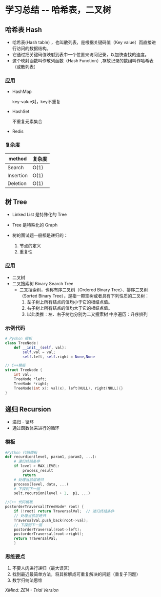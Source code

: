 # 学习总结 -- 哈希表，二叉树

## 哈希表 Hash

- 哈希表(Hash table) ，也叫散列表，是根据关键码值（Key value）而直接进行访问的数据结构。
- 它通过把关键码值映射到表中一个位置来访问记录，以加快查找的速度。
- 这个映射函数叫作散列函数（Hash Function）,存放记录的数组叫作哈希表（或散列表）

### 应用

- HashMap

  key-value对，key不重复

- HashSet

  不重复元素集合

- Redis

### 复杂度
|  method   | 复杂度  |
|  ----  | ----  |
Search | O(1)
Insertion | O(1)
Deletion | O(1)

## 树 Tree

- Linked List 是特殊化的 Tree
- Tree 是特殊化的 Graph

- 树的面试题一般都是递归的：
  1. 节点的定义
  2. 重复性

### 应用

- 二叉树
- 二叉搜索树 Binary Search Tree
  - 二叉搜索树，也称有序二叉树（Ordered Binary Tree）、排序二叉树（Sorted Binary Tree），是指一颗空树或者具有下列性质的二叉树：
    1. 左子树上所有结点的值均小于它的根结点值。
    2. 右子树上所有结点的值均大于它的根结点值。
    3. 以此类推：左、右子树也分别为二叉搜索树
  中序遍历：升序排列

### 示例代码

```python
# Pyshon 模板
class TreeNode：
	def __init__(self, val):
		self.val = val;
		self.left, self.right = None,None
```
```c++
// C++模板
struct TreeNode {
	int val;
	TreeNode *left;
	TreeNode *right;
	TreeNode(int x): val(x), left(NULL), right(NULL){}
}
```
## 递归 Recursion

- 递归 - 循环
- 通过函数体来进行的循环

### 模板
```python
#Python 代码模板
def recurdion(level, param1, param2, ...):
	# 递归终结条件
	if level > MAX_LEVEL:
		process_result
		return
	# 处理当前层递归
	process(level, data, ...)
	# 下探到下一层
	selt.recursion(level + 1,  p1, ...)
```
```C++
//C++ 代码模板
postorderTraversal(TreeNode* root) {
    if (!root) return TraversalVal;  // 递归终结条件
	// 处理当前层递归
	TraversalVal.push_back(root->val);
	// 下探到下一层
    postorderTraversal(root->left);
    postorderTraversal(root->right);
    return TraversalVal;
    }
```
### 思维要点

1. 不要人肉进行递归（最大误区）
2. 找到最近最简单方法，将其拆解成可重复解决的问题（重复子问题）
3. 数学归纳法思维

*XMind: ZEN - Trial Version*
